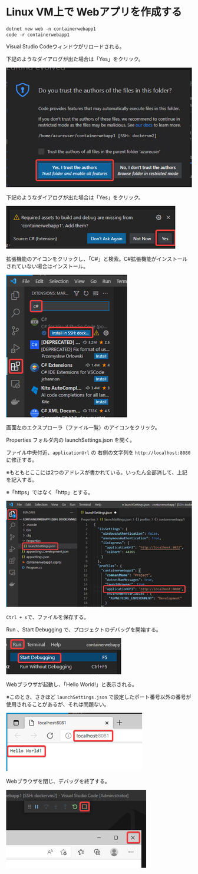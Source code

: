 # Linux VM上で Webアプリを作成する

```
dotnet new web -n containerwebapp1
code -r containerwebapp1
```

Visual Studio Codeウィンドウがリロードされる。

下記のようなダイアログが出た場合は「Yes」をクリック。

![](images/ss-2022-04-05-23-32-16.png)


下記のようなダイアログが出た場合は「Yes」をクリック。

![](images/ss-2022-04-05-23-33-09.png)

拡張機能のアイコンをクリックし、「C#」と検索。C#拡張機能がインストールされていない場合はインストール。

![](images/ss-2022-04-05-23-34-24.png)

画面左のエクスプローラ（ファイル一覧）のアイコンをクリック。

Properties フォルダ内の launchSettings.json を開く。

ファイル中央付近、`applicationUrl` の 右側の文字列を `http://localhost:8080` に修正する。

※もともとここには2つのアドレスが書かれている。いったん全部消して、上記を記入する。

※「https」ではなく「http」とする。

![](images/ss-2022-04-05-23-36-49.png)

`Ctrl + s`で、ファイルを保存する。

Run 、Start Debugging で、プロジェクトのデバッグを開始する。

![](images/ss-2022-04-05-23-41-42.png)

Webブラウザが起動し、「Hello World!」と表示される。

※このとき、さきほど `launchSettings.json` で設定したポート番号以外の番号が使用されることがあるが、それは問題ない。

![](images/ss-2022-04-05-23-42-26.png)

Webブラウザを閉じ、デバッグを終了する。

![](images/ss-2022-04-05-23-44-14.png)

